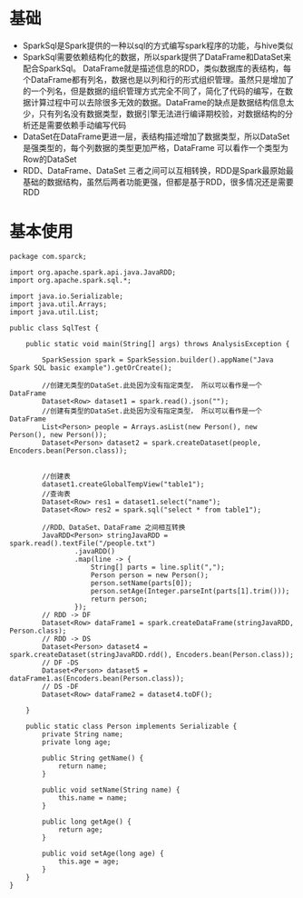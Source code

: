 # 基础
+ SparkSql是Spark提供的一种以sql的方式编写spark程序的功能，与hive类似
+ SparkSql需要依赖结构化的数据，所以spark提供了DataFrame和DataSet来配合SparkSql。 DataFrame就是描述信息的RDD，类似数据库的表结构，每个DataFrame都有列名，数据也是以列和行的形式组织管理。虽然只是增加了的一个列名，但是数据的组织管理方式完全不同了，简化了代码的编写，在数据计算过程中可以去除很多无效的数据。DataFrame的缺点是数据结构信息太少，只有列名没有数据类型，数据引擎无法进行编译期校验，对数据结构的分析还是需要依赖手动编写代码
+ DataSet在DataFrame更进一层，表结构描述增加了数据类型，所以DataSet是强类型的，每个列数据的类型更加严格，DataFrame 可以看作一个类型为Row的DataSet
+ RDD、DataFrame、DataSet 三者之间可以互相转换，RDD是Spark最原始最基础的数据结构，虽然后两者功能更强，但都是基于RDD，很多情况还是需要RDD

# 基本使用
  
    package com.sparck;

    import org.apache.spark.api.java.JavaRDD;
    import org.apache.spark.sql.*;

    import java.io.Serializable;
    import java.util.Arrays;
    import java.util.List;

    public class SqlTest {

        public static void main(String[] args) throws AnalysisException {

            SparkSession spark = SparkSession.builder().appName("Java Spark SQL basic example").getOrCreate();

            //创建无类型的DataSet.此处因为没有指定类型， 所以可以看作是一个DataFrame
            Dataset<Row> dataset1 = spark.read().json("");
            //创建有类型的DataSet.此处因为没有指定类型， 所以可以看作是一个DataFrame
            List<Person> people = Arrays.asList(new Person(), new Person(), new Person());
            Dataset<Person> dataset2 = spark.createDataset(people, Encoders.bean(Person.class));


            //创建表
            dataset1.createGlobalTempView("table1");
            //查询表
            Dataset<Row> res1 = dataset1.select("name");
            Dataset<Row> res2 = spark.sql("select * from table1");

            //RDD、DataSet、DataFrame 之间相互转换
            JavaRDD<Person> stringJavaRDD = spark.read().textFile("/people.txt")
                    .javaRDD()
                    .map(line -> {
                        String[] parts = line.split(",");
                        Person person = new Person();
                        person.setName(parts[0]);
                        person.setAge(Integer.parseInt(parts[1].trim()));
                        return person;
                    });
            // RDD -> DF
            Dataset<Row> dataFrame1 = spark.createDataFrame(stringJavaRDD, Person.class);
            // RDD -> DS
            Dataset<Person> dataset4 = spark.createDataset(stringJavaRDD.rdd(), Encoders.bean(Person.class));
            // DF -DS
            Dataset<Person> dataset5 = dataFrame1.as(Encoders.bean(Person.class));
            // DS -DF
            Dataset<Row> dataFrame2 = dataset4.toDF();

        }

        public static class Person implements Serializable {
            private String name;
            private long age;

            public String getName() {
                return name;
            }

            public void setName(String name) {
                this.name = name;
            }

            public long getAge() {
                return age;
            }

            public void setAge(long age) {
                this.age = age;
            }
        }
    }


